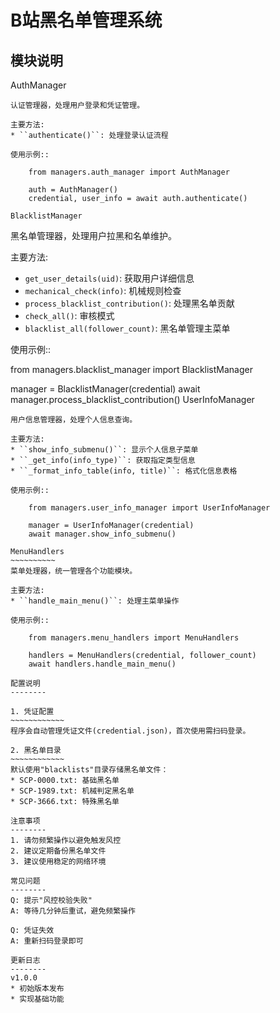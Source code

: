B站黑名单管理系统
=================

模块说明
--------

AuthManager

~~~~~~~~~~
认证管理器，处理用户登录和凭证管理。

主要方法:
* ``authenticate()``: 处理登录认证流程

使用示例::

    from managers.auth_manager import AuthManager
  
    auth = AuthManager()
    credential, user_info = await auth.authenticate()

BlacklistManager
~~~~~~~~~~~~~~

黑名单管理器，处理用户拉黑和名单维护。

主要方法:

* ``get_user_details(uid)``: 获取用户详细信息
* ``mechanical_check(info)``: 机械规则检查
* ``process_blacklist_contribution()``: 处理黑名单贡献
* ``check_all()``: 审核模式
* ``blacklist_all(follower_count)``: 黑名单管理主菜单

使用示例::

from managers.blacklist_manager import BlacklistManager

manager = BlacklistManager(credential)
await manager.process_blacklist_contribution()
UserInfoManager

~~~~~~~~~~~~~
用户信息管理器，处理个人信息查询。

主要方法:
* ``show_info_submenu()``: 显示个人信息子菜单
* ``_get_info(info_type)``: 获取指定类型信息
* ``_format_info_table(info, title)``: 格式化信息表格

使用示例::

    from managers.user_info_manager import UserInfoManager
  
    manager = UserInfoManager(credential)
    await manager.show_info_submenu()

MenuHandlers
~~~~~~~~~~
菜单处理器，统一管理各个功能模块。

主要方法:
* ``handle_main_menu()``: 处理主菜单操作

使用示例::

    from managers.menu_handlers import MenuHandlers
  
    handlers = MenuHandlers(credential, follower_count)
    await handlers.handle_main_menu()

配置说明
--------

1. 凭证配置
~~~~~~~~~~~~
程序会自动管理凭证文件(credential.json)，首次使用需扫码登录。

2. 黑名单目录
~~~~~~~~~~~~
默认使用"blacklists"目录存储黑名单文件：
* SCP-0000.txt: 基础黑名单
* SCP-1989.txt: 机械判定黑名单
* SCP-3666.txt: 特殊黑名单

注意事项
--------
1. 请勿频繁操作以避免触发风控
2. 建议定期备份黑名单文件
3. 建议使用稳定的网络环境

常见问题
--------
Q: 提示"风控校验失败"
A: 等待几分钟后重试，避免频繁操作

Q: 凭证失效
A: 重新扫码登录即可

更新日志
--------
v1.0.0
* 初始版本发布
* 实现基础功能
~~~~~~~~~~~~~
